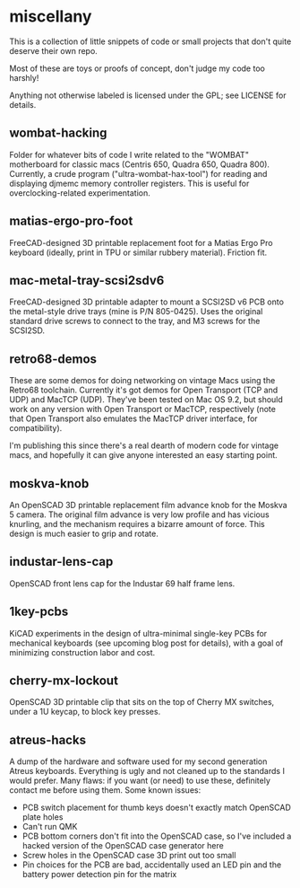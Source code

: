 miscellany
==========

This is a collection of little snippets of code or small projects that don't quite deserve their own repo.

Most of these are toys or proofs of concept, don't judge my code too harshly!

Anything not otherwise labeled is licensed under the GPL; see LICENSE for details.

wombat-hacking
--------------
Folder for whatever bits of code I write related to the "WOMBAT" motherboard for classic macs (Centris 650, Quadra 650, Quadra 800).  Currently, a crude program ("ultra-wombat-hax-tool") for reading and displaying djmemc memory controller registers.  This is useful for overclocking-related experimentation.

matias-ergo-pro-foot
--------------------
FreeCAD-designed 3D printable replacement foot for a Matias Ergo Pro keyboard (ideally, print in TPU or similar rubbery material).  Friction fit.

mac-metal-tray-scsi2sdv6
------------------------
FreeCAD-designed 3D printable adapter to mount a SCSI2SD v6 PCB onto the metal-style drive trays (mine is P/N 805-0425).  Uses the original standard drive screws to connect to the tray, and M3 screws for the SCSI2SD.

retro68-demos
-------------
These are some demos for doing networking on vintage Macs using the Retro68 toolchain.  Currently it's got demos for Open Transport (TCP and UDP) and MacTCP (UDP).  They've been tested on Mac OS 9.2, but should work on any version with Open Transport or MacTCP, respectively (note that Open Transport also emulates the MacTCP driver interface, for compatibility).

I'm publishing this since there's a real dearth of modern code for vintage macs, and hopefully it can give anyone interested an easy starting point.

moskva-knob
-----------
An OpenSCAD 3D printable replacement film advance knob for the Moskva 5 camera.  The original film advance is very low profile and has vicious knurling, and the mechanism requires a bizarre amount of force.  This design is much easier to grip and rotate.

industar-lens-cap
-----------------
OpenSCAD front lens cap for the Industar 69 half frame lens.

1key-pcbs
---------
KiCAD experiments in the design of ultra-minimal single-key PCBs for mechanical keyboards (see upcoming blog post for details), with a goal of minimizing construction labor and cost.

cherry-mx-lockout
-----------------
OpenSCAD 3D printable clip that sits on the top of Cherry MX switches, under a 1U keycap, to block key presses.

atreus-hacks
------------
A dump of the hardware and software used for my second generation Atreus keyboards.  Everything is ugly and not cleaned up to the standards I would prefer.  Many flaws: if you want (or need) to use these, definitely contact me before using them.  Some known issues:

* PCB switch placement for thumb keys doesn't exactly match OpenSCAD plate holes
* Can't run QMK
* PCB bottom corners don't fit into the OpenSCAD case, so I've included a hacked version of the OpenSCAD case generator here
* Screw holes in the OpenSCAD case 3D print out too small
* Pin choices for the PCB are bad, accidentally used an LED pin and the battery power detection pin for the matrix

